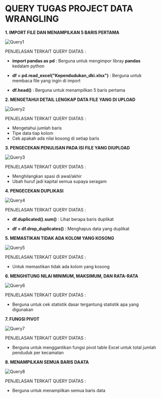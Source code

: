 # QUERY TUGAS PROJECT DATA WRANGLING
**1. IMPORT FILE DAN MENAMPILKAN 5 BARIS PERTAMA**

![Query1](https://github.com/user-attachments/assets/7d5b5e1a-3835-4436-a69f-20ce4d4467de)

PENJELASAN TERKAIT QUERY DIATAS :
- **import pandas as pd** : Berguna untuk mengimpor libray **pandas** kedalam python

- **df = pd.read_excel("Kependudukan_dki.xlsx")** : Berguna untuk membaca file yang ingin di import

- **df.head()** : Berguna untuk menampilkan 5 baris pertama

**2. MENGETAHUI DETAIL LENGKAP DATA FILE YANG DI UPLOAD**

![Query2](https://github.com/user-attachments/assets/384e0891-d458-4bb7-90af-acaddd63b51b)

PENJELASAN TERKAIT QUERY DIATAS :
- Mengetahui jumlah baris
- Tipe data tiap kolom
- Cek apakah ada nilai kosong di setiap baris

**3. PENGECEKAN PENULISAN PADA ISI FILE YANG DIUPLOAD**

![Query3](https://github.com/user-attachments/assets/2d0789d8-fcfe-4e70-a017-17cee67fddd6)

PENJELASAN TERKAIT QUERY DIATAS :
- Menghilangkan spasi di awal/akhir
- Ubah huruf jadi kapital semua supaya seragam

**4. PENGECEKAN DUPLIKASI**

![Query4](https://github.com/user-attachments/assets/0b5aa0c1-5798-4ddc-8835-c26e40ce020b)

PENJELASAN TERKAIT QUERY DIATAS :
- **df.duplicated().sum()** : Lihat berapa baris duplikat

- **df = df.drop_duplicates()** : Menghapus data yang duplikat

**5. MEMASTIKAN TIDAK ADA KOLOM YANG KOSONG**

![Query5](https://github.com/user-attachments/assets/4bec37eb-b7d1-4413-8788-25c6c1c5c2fe)

PENJELASAN TERKAIT QUERY DIATAS :
- Untuk memastikan tidak ada kolom yang kosong

**6. MENGHITUNG NILAI MINIMUM, MAKSIMUM, DAN RATA-RATA**

![Query6](https://github.com/user-attachments/assets/ef9a6b48-04d7-407b-9ab2-b2a72193341e)

PENJELASAN TERKAIT QUERY DIATAS :
- Berguna untuk cek statistik dasar tergantung statistik apa yang digunakan

**7. FUNGSI PIVOT**

![Query7](https://github.com/user-attachments/assets/52c52c3b-f60a-4db8-adc8-52157af6827a)

PENJELASAN TERKAIT QUERY DIATAS :
- Berguna untuk menggantikan fungsi pivot table Excel untuk total jumlah penduduk per kecamatan

**8. MENAMPILKAN SEMUA BARIS DAATA**

![Query8](https://github.com/user-attachments/assets/d415d2fe-5dcd-4d6e-9cba-325718cf3b69)

PENJELASAN TERKAIT QUERY DIATAS :
- Berguna untuk menampilkan semua baris data



